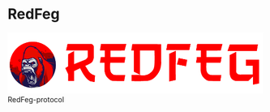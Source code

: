 # RedFeg
![alt text](https://github.com/RedTeam-Blockchain/RedFeg/blob/d3dc35ed928398c6d4a652c2c3aa9de3f61e5db8/img/RedFeg-long.png)
RedFeg-protocol
